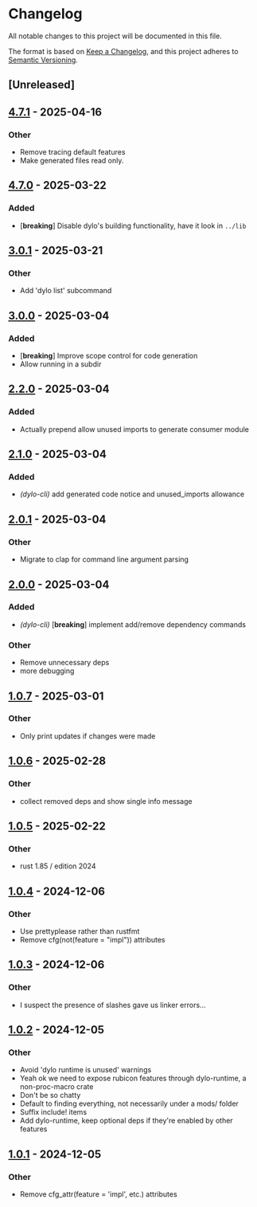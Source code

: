 # Changelog

All notable changes to this project will be documented in this file.

The format is based on [Keep a Changelog](https://keepachangelog.com/en/1.0.0/),
and this project adheres to [Semantic Versioning](https://semver.org/spec/v2.0.0.html).

## [Unreleased]

## [4.7.1](https://github.com/bearcove/dylo/compare/dylo-cli-v4.7.0...dylo-cli-v4.7.1) - 2025-04-16

### Other

- Remove tracing default features
- Make generated files read only.

## [4.7.0](https://github.com/bearcove/dylo/compare/dylo-cli-v3.0.1...dylo-cli-v4.7.0) - 2025-03-22

### Added

- [**breaking**] Disable dylo's building functionality, have it look in `../lib`

## [3.0.1](https://github.com/bearcove/dylo/compare/dylo-cli-v3.0.0...dylo-cli-v3.0.1) - 2025-03-21

### Other

- Add 'dylo list' subcommand

## [3.0.0](https://github.com/bearcove/dylo/compare/dylo-cli-v2.2.0...dylo-cli-v3.0.0) - 2025-03-04

### Added

- [**breaking**] Improve scope control for code generation
- Allow running in a subdir

## [2.2.0](https://github.com/bearcove/dylo/compare/dylo-cli-v2.1.0...dylo-cli-v2.2.0) - 2025-03-04

### Added

- Actually prepend allow unused imports to generate consumer module

## [2.1.0](https://github.com/bearcove/dylo/compare/dylo-cli-v2.0.1...dylo-cli-v2.1.0) - 2025-03-04

### Added

- *(dylo-cli)* add generated code notice and unused_imports allowance

## [2.0.1](https://github.com/bearcove/dylo/compare/dylo-cli-v2.0.0...dylo-cli-v2.0.1) - 2025-03-04

### Other

- Migrate to clap for command line argument parsing

## [2.0.0](https://github.com/bearcove/dylo/compare/dylo-cli-v1.0.7...dylo-cli-v2.0.0) - 2025-03-04

### Added

- *(dylo-cli)* [**breaking**] implement add/remove dependency commands

### Other

- Remove unnecessary deps
- more debugging

## [1.0.7](https://github.com/bearcove/dylo/compare/dylo-cli-v1.0.6...dylo-cli-v1.0.7) - 2025-03-01

### Other

- Only print updates if changes were made

## [1.0.6](https://github.com/bearcove/dylo/compare/dylo-cli-v1.0.5...dylo-cli-v1.0.6) - 2025-02-28

### Other

- collect removed deps and show single info message

## [1.0.5](https://github.com/bearcove/dylo/compare/dylo-cli-v1.0.4...dylo-cli-v1.0.5) - 2025-02-22

### Other

- rust 1.85 / edition 2024

## [1.0.4](https://github.com/bearcove/dylo/compare/dylo-cli-v1.0.3...dylo-cli-v1.0.4) - 2024-12-06

### Other

- Use prettyplease rather than rustfmt
- Remove cfg(not(feature = "impl")) attributes

## [1.0.3](https://github.com/bearcove/dylo/compare/dylo-cli-v1.0.2...dylo-cli-v1.0.3) - 2024-12-06

### Other

- I suspect the presence of slashes gave us linker errors...

## [1.0.2](https://github.com/bearcove/dylo/compare/dylo-cli-v1.0.1...dylo-cli-v1.0.2) - 2024-12-05

### Other

- Avoid 'dylo runtime is unused' warnings
- Yeah ok we need to expose rubicon features through dylo-runtime, a non-proc-macro crate
- Don't be so chatty
- Default to finding everything, not necessarily under a mods/ folder
- Suffix include! items
- Add dylo-runtime, keep optional deps if they're enabled by other features

## [1.0.1](https://github.com/bearcove/dylo/compare/dylo-cli-v1.0.0...dylo-cli-v1.0.1) - 2024-12-05

### Other

- Remove cfg_attr(feature = 'impl', etc.) attributes
